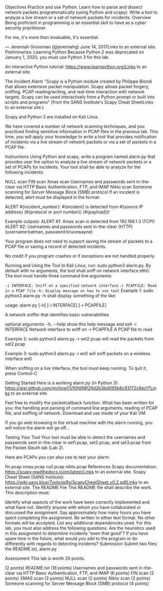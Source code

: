 Objectives
Practice and use Python.
Learn how to parse and dissect network packets programmatically (using Python and scapy).
Write a tool to analyze a live stream or a set of network packets for incidents.
Overview
Being proficient in programming is an essential skill to have as a cyber security practitioner.

For me, it's more than invaluable, it's essential.

— Jeremiah Grossman (@jeremiahg) June 14, 2017Links to an external site.
Preliminaries: Learning Python
Because Python 2 was deprecated on January 1, 2020, you must use Python 3 for this lab.

An interactive Python tutorial: https://www.learnpython.org/Links to an external site.

The Incident Alarm
"Scapy is a Python module created by Philippe Biondi that allows extensive packet manipulation. Scapy allows packet forgery, sniffing, PCAP reading/writing, and real-time interaction with network targets. Scapy can be used interactively from a Python prompt or built into scripts and programs" (from the SANS Institute's Scapy Cheat SheetLinks to an external site.).

Scapy and Python 3 are installed on Kali Linux.

We have covered a number of network scanning techniques, and you practiced finding sensitive information in PCAP files in the previous lab. This time, you will apply your knowledge to write a tool that provides notification of incidents via a live stream of network packets or via a set of packets in a PCAP file.

Instructions
Using Python and scapy, write a program named alarm.py that provides user the option to analyze a live stream of network packets or a set of PCAPs for incidents. Your tool shall be able to analyze for the following incidents:

NULL scan
FIN scan
Xmas scan
Usernames and passwords sent in-the-clear via HTTP Basic Authentication, FTP, and IMAP
Nikto scan
Someone scanning for Server Message Block (SMB) protocol
If an incident is detected, alert must be displayed in the format:

ALERT #{incident_number}: #{incident} is detected from #{source IP address} (#{protocol or port number}) (#{payload})!

Example outputs: ALERT #1: Xmas scan is detected from 192.168.1.3 (TCP)! ALERT #2: Usernames and passwords sent in-the-clear (HTTP) (username:batman, password:brucewayne)

Your program does not need to support saving the stream of packets to a PCAP file or saving a record of detected incidents.

No credit if you program crashes or if exceptions are not handled properly.

Running and Using the Tool
In Kali Linux, run: sudo python3 alarm.py. By default with no arguments, the tool shall sniff on network interface eth0. The tool must handle three command line arguments:

`-i INTERFACE: Sniff on a specified network interface`
`-r PCAPFILE: Read in a PCAP file`
`-h: Display message on how to use tool`
Example 1: sudo python3 alarm.py -h shall display something of the like:

usage: alarm.py [-h] [-i INTERFACE] [-r PCAPFILE]

A network sniffer that identifies basic vulnerabilities

optional arguments: -h, --help show this help message and exit -i INTERFACE Network interface to sniff on -r PCAPFILE A PCAP file to read

Example 2: sudo python3 alarm.py -r set2.pcap will read the packets from set2.pcap

Example 3: sudo python3 alarm.py -i en0 will sniff packets on a wireless interface en0

When sniffing on a live interface, the tool must keep running. To quit it, press Control-C

Getting Started
Here is a working alarm.py (in Python 3): https://gist.github.com/mchow01/f0f498f29d2b3bd095b8c93172c6ecf7Links to an external site.

Feel free to modify the packetcallback function. What has been written for you: the handling and parsing of command line arguments, reading of PCAP file, and sniffing of network. Download and use inside of your Kali VM.

If you go web browsing in the virtual machine with the alarm running, you will notice the alarm will go off...

Testing Your Tool
Your tool must be able to detect the usernames and passwords sent in-the-clear in set1.pcap, set2.pcap, and set3.pcap from the Packet Sleuth lab (Lab 2).

Here are PCAPs you can also use to test your alarm:

fin.pcap
xmas.pcap
null.pcap
nikto.pcap
References
Scapy documentation: https://scapy.readthedocs.io/en/latest/Links to an external site.
Scapy Cheat Sheet (SANS Institute): https://wiki.sans.blue/Tools/pdfs/ScapyCheatSheet_v0.2.pdfLinks to an external site.
The README File
This README file shall describe the work. This description must:

Identify what aspects of the work have been correctly implemented and what have not.
Identify anyone with whom you have collaborated or discussed the assignment.
Say approximately how many hours you have spent completing the assignment.
Be written in either text format. No other formats will be accepted.
List any additional dependencies used.
For this lab, you must also address the following questions:
Are the heuristics used in this assignment to determine incidents "even that good"?
If you have spare time in the future, what would you add to the program or do differently with regards to detecting incidents?
Submission
Submit two files: the README.txt, alarm.py

Assessment
This lab is worth 20 points.

(2 points) README.txt
(18 points)
Usernames and passwords sent in-the-clear via HTTP Basic Authentication, FTP, and IMAP (6 points)
FIN scan (2 points)
XMAS scan (2 points)
NULL scan (2 points)
Nikto scan (2 points)
Someone scanning for Server Message Block (SMB) protocol (4 points)
